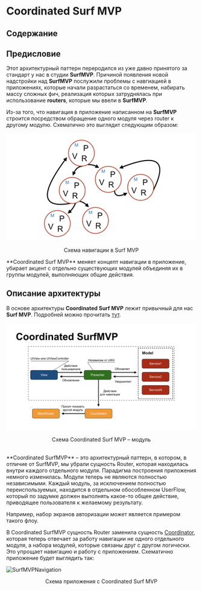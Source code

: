 # **Coordinated Surf MVP**

## Содержание

## Предисловие

Этот архитектурный паттерн переродился из уже давно принятого за стандарт у нас в студии **SurfMVP**. Причиной появления новой надстройки над **SurfMVP** послужили проблемы с навгиацией в приложениях, которые начали разрастаться со временем, набирать массу сложных фич, реализация которых затруднялась при использование **routers**, которые мы ввели в **SurfMVP**. 

Из-за того, что навигация в приложение написанном на **SurfMVP** строится посредством обращение одного модуля через router к другому модулю. Схематично это выглядит следующим образом: 

![SurfMVPNavigation](../img/CoordinatedSurfMVP/surf_mvp_navigation.jpeg)

<p align="center">Схема навигации в Surf MVP</p>
**Coordinated Surf MVP** меняет концепт навигации в приложение, убирает акцент с отдельно существующих модулей объединяя их в группы модулей, выполняющих общие действия. 

## Описание архитектуры 

В основе архитектуры **Coordinated Surf MVP** лежит привычный для нас **Surf MVP**. Подробней можно прочитать [тут](Surf_MVP.md). 

![SurfMVPNavigation](../img/CoordinatedSurfMVP/coordinated_surf_mvp.jpeg)

<p align="center">Схема Coordinated Surf MVP – модуль</p>
</br>
**Coordinated SurfMVP** – это архитектурный паттерн, в котором, в отличие от SurfMVP, мы убрали сущность Router, которая находилась внутри каждого отдельного модуля. Парадигма построения приложения немного изменилась. Модули теперь не являются полностью независимыми. Каждый модуль, за исключением полностью переиспользуемых, находится в отдельном обособленном UserFlow, который по задумке должен выполнять какое-то общее действие, приводящее пользователя к желаемому результату.

Например, набор экранов авторизации может является примером такого флоу. 

В Coordinated SurfMVP сущность Router заменила сущность [Coordinator](http://khanlou.com/2015/01/the-coordinator/), которая теперь отвечает за работу навигации не одного отдельного модуля, а набора модулей, которые связаны друг с другом логически. Это упрощает навигацию и работу с приложением. Схематично приложение будет выглядить так: 

![SurfMVPNavigation](../img/CoordinatedSurfMVP/сoordinated_surf_mvp_scheme.jpeg)

<p align="center">Схема приложения с Coordinated Surf MVP</p>

